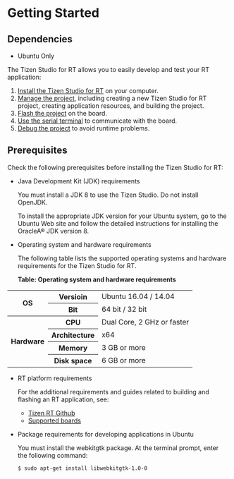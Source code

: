 
Getting Started
================

## Dependencies

-   Ubuntu Only

The Tizen Studio for RT allows you to easily develop and test your RT application:

1.  [Install the Tizen Studio for RT](rt-install.htm) on your computer.
2.  [Manage the project](rt-create-project.htm), including creating a new Tizen Studio for RT project, creating application resources, and building the project.
3.  [Flash the project](rt-flash.htm) on the board.
4.  [Use the serial terminal](rt-terminal.htm) to communicate with the board.
5.  [Debug the project](rt-debug.htm) to avoid runtime problems.

Prerequisites
-------------

Check the following prerequisites before installing the Tizen Studio for RT:

-   Java Development Kit (JDK) requirements

    You must install a JDK 8 to use the Tizen Studio. Do not install OpenJDK.

    To install the appropriate JDK version for your Ubuntu system, go to the Ubuntu Web site and follow the detailed instructions for installing the OracleA® JDK version 8.


-   Operating system and hardware requirements

    The following table lists the supported operating systems and hardware requirements for the Tizen Studio for RT.

    **Table: Operating system and hardware requirements**

 <table>
 <tr>
  <th rowspan="2"> OS </th>
  <th> Versioin </th>
  <td> Ubuntu 16.04 / 14.04 </td>
 </tr>
 <tr>
  <th> Bit </th>
  <td> 64 bit / 32 bit </td>
 </tr>
 <tr>
  <th rowspan="4">  Hardware</th>
  <th> CPU </th>
  <td>  Dual Core, 2 GHz or faster</td>
</tr>
<tr>
  <th> Architecture </th>
  <td> x64</td>
</tr>
<tr>
  <th>  Memory </th>
  <td>  3 GB or more</td>
</tr>
<tr>
  <th>  Disk space</th>
  <td> 6 GB or more</td>
</tr>
</table>
 

-   RT platform requirements

    For the additional requirements and guides related to building and flashing an RT application, see:

    -   [Tizen RT Github](https://github.com/Samsung/TizenRT)
    -   [Supported boards](https://github.com/Samsung/TizenRT#supported-board--emulator)

-   Package requirements for developing applications in Ubuntu

    You must install the webkitgtk package. At the terminal prompt, enter the following command:

    `$ sudo apt-get install libwebkitgtk-1.0-0`
